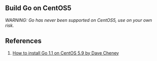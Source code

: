 ## Build Go on CentOS5

*WARNING: Go has never been supported on CentOS5, use on your own risk.*

## References

1. [How to install Go 1.1 on CentOS 5.9 by Dave Cheney](https://dave.cheney.net/2013/06/18/how-to-install-go-1-1-on-centos-5)
